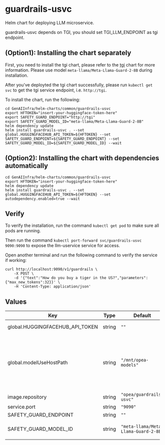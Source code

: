 # guardrails-usvc

Helm chart for deploying LLM microservice.

guardrails-usvc depends on TGI, you should set TGI_LLM_ENDPOINT as tgi endpoint.

## (Option1): Installing the chart separately

First, you need to install the tgi chart, please refer to the [tgi](../tgi) chart for more information. Please use model `meta-llama/Meta-Llama-Guard-2-8B` during installation.

After you've deployted the tgi chart successfully, please run `kubectl get svc` to get the tgi service endpoint, i.e. `http://tgi`.

To install the chart, run the following:

```console
cd GenAIInfra/helm-charts/common/guardrails-usvc
export HFTOKEN="insert-your-huggingface-token-here"
export SAFETY_GUARD_ENDPOINT="http://tgi"
export SAFETY_GUARD_MODEL_ID="meta-llama/Meta-Llama-Guard-2-8B"
helm dependency update
helm install guardrails-usvc . --set global.HUGGINGFACEHUB_API_TOKEN=${HFTOKEN} --set SAFETY_GUARD_ENDPOINT=${SAFETY_GUARD_ENDPOINT} --set SAFETY_GUARD_MODEL_ID=${SAFETY_GUARD_MODEL_ID} --wait
```

## (Option2): Installing the chart with dependencies automatically

```console
cd GenAIInfra/helm-charts/common/guardrails-usvc
export HFTOKEN="insert-your-huggingface-token-here"
helm dependency update
helm install guardrails-usvc . --set global.HUGGINGFACEHUB_API_TOKEN=${HFTOKEN} --set autodependency.enabled=true --wait
```

## Verify

To verify the installation, run the command `kubectl get pod` to make sure all pods are running.

Then run the command `kubectl port-forward svc/guardrails-usvc 9090:9090` to expose the llm-uservice service for access.

Open another terminal and run the following command to verify the service if working:

```console
curl http://localhost:9090/v1/guardrails \
    -X POST \
    -d '{"text":"How do you buy a tiger in the US?","parameters":{"max_new_tokens":32}}' \
    -H 'Content-Type: application/json'
```

## Values

| Key                             | Type   | Default                              | Description                                                                                                                                                  |
| ------------------------------- | ------ | ------------------------------------ | ------------------------------------------------------------------------------------------------------------------------------------------------------------ |
| global.HUGGINGFACEHUB_API_TOKEN | string | `""`                                 | Your own Hugging Face API token                                                                                                                              |
| global.modelUseHostPath         | string | `"/mnt/opea-models"`                 | Cached models directory, tgi will not download if the model is cached here. The host path "modelUseHostPath" will be mounted to container as /data directory |
| image.repository                | string | `"opea/guardrails-usvc"`             |                                                                                                                                                              |
| service.port                    | string | `"9090"`                             |                                                                                                                                                              |
| SAFETY_GUARD_ENDPOINT           | string | `""`                                 | LLM endpoint                                                                                                                                                 |
| SAFETY_GUARD_MODEL_ID           | string | `"meta-llama/Meta-Llama-Guard-2-8B"` | Model ID for the underlying LLM service is using                                                                                                             |
